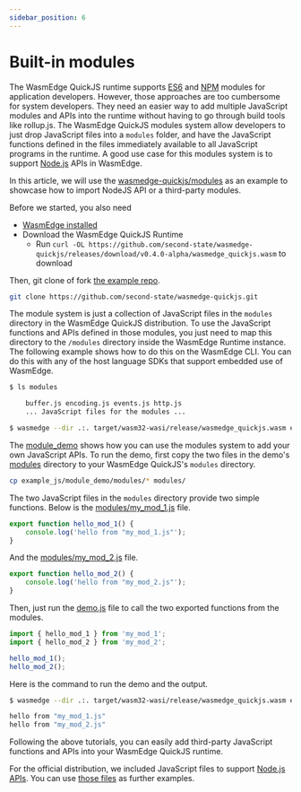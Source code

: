 ```yaml
---
sidebar_position: 6
---
```


# Built-in modules

The WasmEdge QuickJS runtime supports [ES6](es6) and [NPM](npm) modules for application developers. However, those approaches are too cumbersome for system developers. They need an easier way to add multiple JavaScript modules and APIs into the runtime without having to go through build tools like rollup.js. The WasmEdge QuickJS modules system allow developers to just drop JavaScript files into a `modules` folder, and have the JavaScript functions defined in the files immediately available to all JavaScript programs in the runtime. A good use case for this modules system is to support [Node.js](nodejs) APIs in WasmEdge.

In this article, we will use the [wasmedge-quickjs/modules](https://github.com/second-state/wasmedge-quickjs/tree/main/modules) as an example to showcase how to import NodeJS API or a third-party modules.

Before we started, you also need

-   [WasmEdge installed](../build-and-run/install)
-   Download the WasmEdge QuickJS Runtime
    -   Run `curl -OL https://github.com/second-state/wasmedge-quickjs/releases/download/v0.4.0-alpha/wasmedge_quickjs.wasm` to download

Then, git clone of fork [the example repo](https://github.com/second-state/wasmedge-quickjs).

```bash
git clone https://github.com/second-state/wasmedge-quickjs.git
```

The module system is just a collection of JavaScript files in the `modules` directory in the WasmEdge QuickJS distribution. To use the JavaScript functions and APIs defined in those modules, you just need to map this directory to the `/modules` directory inside the WasmEdge Runtime instance. The following example shows how to do this on the WasmEdge CLI. You can do this with any of the host language SDKs that support embedded use of WasmEdge.

```bash
$ ls modules

    buffer.js encoding.js events.js http.js
    ... JavaScript files for the modules ...

$ wasmedge --dir .:. target/wasm32-wasi/release/wasmedge_quickjs.wasm example_js/hello.js WasmEdge Runtime
```

The [module_demo](https://github.com/second-state/wasmedge-quickjs/tree/main/example_js/module_demo) shows how you can use the modules system to add your own JavaScript APIs. To run the demo, first copy the two files in the demo's [modules](https://github.com/second-state/wasmedge-quickjs/tree/main/example_js/module_demo/modules) directory to your WasmEdge QuickJS's `modules` directory.

```bash
cp example_js/module_demo/modules/* modules/
```

The two JavaScript files in the `modules` directory provide two simple functions. Below is the [modules/my_mod_1.js](https://github.com/second-state/wasmedge-quickjs/blob/main/example_js/module_demo/modules/my_mod_1.js) file.

```javascript
export function hello_mod_1() {
    console.log('hello from "my_mod_1.js"');
}
```

And the [modules/my_mod_2.js](https://github.com/second-state/wasmedge-quickjs/blob/main/example_js/module_demo/modules/my_mod_2.js) file.

```javascript
export function hello_mod_2() {
    console.log('hello from "my_mod_2.js"');
}
```

Then, just run the [demo.js](https://github.com/second-state/wasmedge-quickjs/blob/main/example_js/module_demo/demo.js) file to call the two exported functions from the modules.

```javascript
import { hello_mod_1 } from 'my_mod_1';
import { hello_mod_2 } from 'my_mod_2';

hello_mod_1();
hello_mod_2();
```

Here is the command to run the demo and the output.

```bash
$ wasmedge --dir .:. target/wasm32-wasi/release/wasmedge_quickjs.wasm example_js/module_demo/demo.js

hello from "my_mod_1.js"
hello from "my_mod_2.js"
```

Following the above tutorials, you can easily add third-party JavaScript functions and APIs into your WasmEdge QuickJS runtime.

For the official distribution, we included JavaScript files to support [Node.js APIs](nodejs). You can use [those files](https://github.com/second-state/wasmedge-quickjs/tree/main/modules) as further examples.
